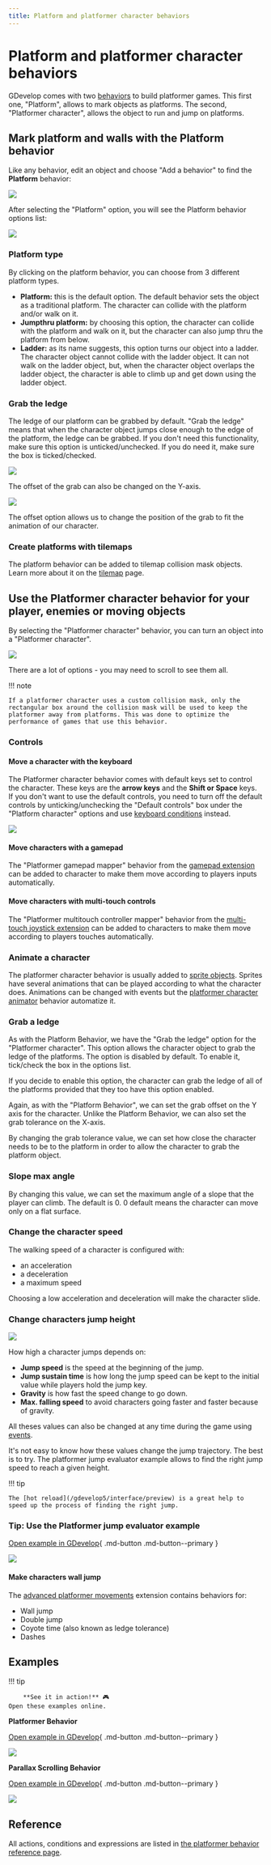 ```yaml
---
title: Platform and platformer character behaviors
---
```

# Platform and platformer character behaviors

GDevelop comes with two [behaviors](/gdevelop5/behaviors) to build platformer games. This first one, "Platform", allows to mark objects as platforms. The second, "Platformer character", allows the object to run and jump on platforms.

## Mark platform and walls with the Platform behavior

Like any behavior, edit an object and choose "Add a behavior" to find the **Platform** behavior:

![](pasted/20230304-152923.png)

After selecting the "Platform" option, you will see the Platform behavior options list:

![](pasted/20230304-153031.png)

### Platform type

By clicking on the platform behavior, you can choose from 3 different platform types.

  * **Platform:** this is the default option. The default behavior sets the object as a traditional platform. The character can collide with the platform and/or walk on it.
  * **Jumpthru platform:** by choosing this option, the character can collide with the platform and walk on it, but the character can also jump thru the platform from below.
  * **Ladder:** as its name suggests, this option turns our object into a ladder. The character object cannot collide with the ladder object. It can not walk on the ladder object, but, when the character object overlaps the ladder object, the character is able to climb up and get down using the ladder object.

### Grab the ledge

The ledge of our platform can be grabbed by default.  "Grab the ledge" means that when the character object jumps close enough to the edge of the platform, the ledge can be grabbed. If you don't need this functionality, make sure this option is unticked/unchecked. If you do need it, make sure the box is ticked/checked.

![](ledges-canbe-grabbed-option.png)

The offset of the grab can also be changed on the Y-axis.

![](grab-offset-option.png)

The offset option allows us to change the position of the grab to fit the animation of our character.

### Create platforms with tilemaps

The platform behavior can be added to tilemap collision mask objects. Learn more about it on the [tilemap](/gdevelop5/objects/tilemap#handle_collisions) page.

## Use the Platformer character behavior for your player, enemies or moving objects

By selecting the "Platformer character" behavior, you can turn an object into a "Platformer character".

![](pasted/20230304-153154.png)

There are a lot of options - you may need to scroll to see them all.

!!! note

    If a platformer character uses a custom collision mask, only the rectangular box around the collision mask will be used to keep the platformer away from platforms. This was done to optimize the performance of games that use this behavior.

### Controls

#### Move a character with the keyboard

The Platformer character behavior comes with default keys set to control the character. These keys are the **arrow keys** and the **Shift or Space** keys. If you don't want to use the default controls, you need to turn off the default controls by unticking/unchecking the "Default controls" box under the "Platform character" options and use [keyboard conditions](/gdevelop5/all-features/keyboard) instead.

![](platformer-defaultcontrols-box.png)

#### Move characters with a gamepad

The "Platformer gamepad mapper" behavior from the [gamepad extension](/gdevelop5/all-features/gamepad) can be added to character to make them move according to players inputs automatically.

#### Move characters with multi-touch controls

The "Platformer multitouch controller mapper" behavior from the [multi-touch joystick extension](/gdevelop5/objects/multitouch-joystick) can be added to characters to make them move according to players touches automatically.

### Animate a character

The platformer character behavior is usually added to [sprite objects](/gdevelop5/objects/sprite). Sprites have several animations that can be played according to what the character does. Animations can be changed with events but the [platformer character animator](/gdevelop5/extensions/platformer-character-animator/reference) behavior automatize it.

### Grab a ledge

As with the Platform Behavior, we have the "Grab the ledge" option for the "Platformer character". This option allows the character object to grab the ledge of the platforms. The option is disabled by default. To enable it, tick/check the box in the options list.

If you decide to enable this option, the character can grab the ledge of all of the platforms provided that they too have this option enabled.

Again, as with the "Platform Behavior", we can set the grab offset on the Y axis for the character. Unlike the Platform Behavior, we can also set the grab tolerance on the X-axis.

By changing the grab tolerance value, we can set how close the character needs to be to the platform in order to allow the character to grab the platform object.

### Slope max angle

By changing this value, we can set the maximum angle of a slope that the player can climb. The default is 0. 0 default means the character can move only on a flat surface.

### Change the character speed

The walking speed of a character is configured with:

  - an acceleration
  - a deceleration
  - a maximum speed

Choosing a low acceleration and deceleration will make the character slide.

### Change characters jump height

![](pasted/20230304-153334.png)

How high a character jumps depends on:

  - **Jump speed** is the speed at the beginning of the jump.
  - **Jump sustain time** is how long the jump speed can be kept to the initial value while players hold the jump key.
  - **Gravity** is how fast the speed change to go down.
  - **Max. falling speed** to avoid characters going faster and faster because of gravity.

All theses values can also be changed at any time during the game using [events](/gdevelop5/events).

It's not easy to know how these values change the jump trajectory. The best is to try. The platformer jump evaluator example allows to find the right jump speed to reach a given height.

!!! tip

    The [hot reload](/gdevelop5/interface/preview) is a great help to speed up the process of finding the right jump.

### Tip: Use the Platformer jump evaluator example

[Open example in GDevelop](https://editor.gdevelop.io/?project=example://platformer-jump-evaluator){ .md-button .md-button--primary }

[![](platformer-jump-evaluator.png)](https://editor.gdevelop.io/?project=example://platformer-jump-evaluator)

#### Make characters wall jump

The [advanced platformer movements](/gdevelop5/extensions/advanced-jump/reference) extension contains behaviors for:

  * Wall jump
  * Double jump
  * Coyote time (also known as ledge tolerance)
  * Dashes

## Examples

!!! tip

        **See it in action!** 🎮
    Open these examples online.

**Platformer Behavior**

[Open example in GDevelop](https://editor.gdevelop.io/?project=example://platformer){ .md-button .md-button--primary }

[![](platformer-example.png)](https://editor.gdevelop.io/?project=example://platformer)

**Parallax Scrolling Behavior**

[Open example in GDevelop](https://editor.gdevelop.io/?project=example://parallax-scrolling){ .md-button .md-button--primary }

[![](parallaxscrollingbehavior.png)](https://editor.gdevelop.io/?project=example://parallax-scrolling)

## Reference

All actions, conditions and expressions are listed in [the platformer behavior reference page](/gdevelop5/all-features/platform-behavior/reference/).